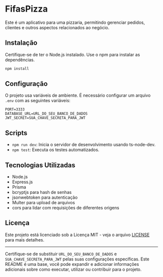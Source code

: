 # FifasPizza

Este é um aplicativo para uma pizzaria, permitindo gerenciar pedidos, clientes e outros aspectos relacionados ao negócio.

## Instalação

Certifique-se de ter o Node.js instalado. Use o npm para instalar as dependências.

```bash
npm install
```

## Configuração

O projeto usa variáveis de ambiente. É necessário configurar um arquivo `.env` com as seguintes variáveis:

```
PORT=3333
DATABASE_URL=URL_DO_SEU_BANCO_DE_DADOS
JWT_SECRET=SUA_CHAVE_SECRETA_PARA_JWT
```

## Scripts

- `npm run dev`: Inicia o servidor de desenvolvimento usando ts-node-dev.
- `npm test`: Executa os testes automatizados.

## Tecnologias Utilizadas

- Node.js
- Express.js
- Prisma
- bcryptjs para hash de senhas
- jsonwebtoken para autenticação
- Multer para upload de arquivos
- cors para lidar com requisições de diferentes origens

## Licença

Este projeto está licenciado sob a Licença MIT - veja o arquivo [LICENSE](LICENSE) para mais detalhes.

---

Certifique-se de substituir `URL_DO_SEU_BANCO_DE_DADOS` e `SUA_CHAVE_SECRETA_PARA_JWT` pelas suas configurações específicas. Este README é uma base, você pode expandir e adicionar informações adicionais sobre como executar, utilizar ou contribuir para o projeto.